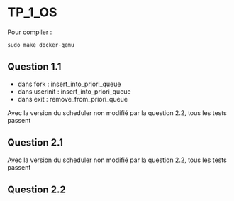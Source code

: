# TP_1_OS


Pour compiler  :

    sudo make docker-qemu

## Question 1.1

- dans fork : insert_into_priori_queue
- dans userinit : insert_into_priori_queue
- dans exit : remove_from_priori_queue

Avec la version du scheduler non modifié par la question 2.2, tous les tests passent

## Question 2.1

Avec la version du scheduler non modifié par la question 2.2, tous les tests passent

## Question 2.2


